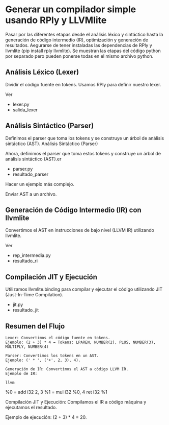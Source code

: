 # Generar un compilador simple usando RPly y LLVMlite

Pasar por las diferentes etapas desde el análisis léxico y sintáctico hasta la generación de código intermedio (IR), optimización y generación de resultados.
Aegurarse de tener instaladas las dependencias de RPly y llvmlite (pip install rply llvmlite).
Se muestran las etapas del código python por separado pero pueden ponerse todas en el mismo archivo python.

## Análisis Léxico (Lexer)

Dividir el código fuente en tokens. Usamos RPly para definir nuestro lexer.

Ver
- lexer.py
- salida_lexer

## Análisis Sintáctico (Parser)

Definimos el parser que toma los tokens y se construye un árbol de análisis sintáctico (AST).
Análisis Sintáctico (Parser)

Ahora, definimos el parser que toma estos tokens y construye un árbol de análisis sintáctico (AST).er 
- parser.py
- resultado_parser

Hacer un ejemplo más complejo.

Enviar AST a un archivo.

## Generación de Código Intermedio (IR) con llvmlite

Convertimos el AST en instrucciones de bajo nivel (LLVM IR) utilizando llvmlite.

Ver
- rep_intermedia.py
- resultado_ri

## Compilación JIT y Ejecución

Utilizamos llvmlite.binding para compilar y ejecutar el código utilizando JIT (Just-In-Time Compilation).  

- jit.py
- resultado_jit

## Resumen del Flujo

    Lexer: Convertimos el código fuente en tokens.
    Ejemplo: (2 + 3) * 4 → Tokens: LPAREN, NUMBER(2), PLUS, NUMBER(3), MULTIPLY, NUMBER(4)

    Parser: Convertimos los tokens en un AST.
    Ejemplo: (' * ', ('+', 2, 3), 4).

    Generación de IR: Convertimos el AST a código LLVM IR.
    Ejemplo de IR:

    llvm

%0 = add i32 2, 3
%1 = mul i32 %0, 4
ret i32 %1

Compilación JIT y Ejecución: Compilamos el IR a código máquina y ejecutamos el resultado.

Ejemplo de ejecución: (2 + 3) * 4 = 20.
